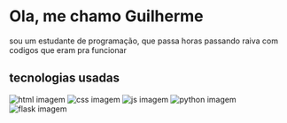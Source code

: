 <h1>
    Ola, me chamo Guilherme
</h1>
<p>
    sou um estudante de programação, que passa horas passando raiva com codigos que eram pra funcionar
</p>

<h2>
    tecnologias usadas
</h2>
<p>
    <img src="https://www.google.com/url?sa=i&url=https%3A%2F%2Fpt.wikipedia.org%2Fwiki%2FHTML5&psig=AOvVaw2nEDxanq0MRAOjQWR5sfhH&ust=1734319367242000&source=images&cd=vfe&opi=89978449&ved=0CBQQjRxqFwoTCMjatKDpqIoDFQAAAAAdAAAAABAJ" alt="html imagem">
    <img src="https://upload.wikimedia.org/wikipedia/commons/thumb/d/d5/CSS3_logo_and_wordmark.svg/726px-CSS3_logo_and_wordmark.svg.png" alt="css imagem">
    <img src="https://upload.wikimedia.org/wikipedia/commons/thumb/9/99/Unofficial_JavaScript_logo_2.svg/1200px-Unofficial_JavaScript_logo_2.svg.png" alt="js imagem">
    <img src="https://upload.wikimedia.org/wikipedia/commons/thumb/c/c3/Python-logo-notext.svg/1200px-Python-logo-notext.svg.png" alt="python imagem">
    <img src="https://miro.medium.com/v2/resize:fit:618/0*Q71VfJ8CIlbE9MFU.png" alt="flask imagem">
</p>
